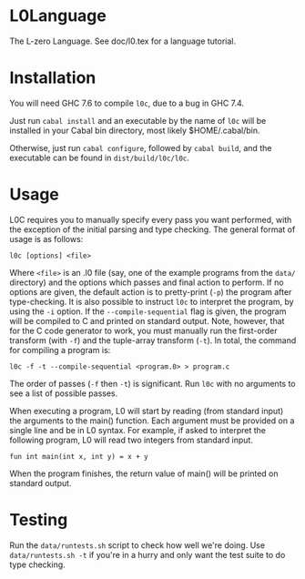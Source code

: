 L0Language
==========

The L-zero Language.  See doc/l0.tex for a language tutorial.

Installation
============

You will need GHC 7.6 to compile `l0c`, due to a bug in GHC 7.4.

Just run `cabal install` and an executable by the name of `l0c` will be
installed in your Cabal bin directory, most likely $HOME/.cabal/bin.

Otherwise, just run `cabal configure`, followed by `cabal build`, and
the executable can be found in `dist/build/l0c/l0c`.

Usage
=====

L0C requires you to manually specify every pass you want performed,
with the exception of the initial parsing and type checking.  The
general format of usage is as follows:

    l0c [options] <file>

Where `<file>` is an .l0 file (say, one of the example programs from
the `data/` directory) and the options which passes and final action
to perform.  If no options are given, the default action is to
pretty-print (`-p`) the program after type-checking.  It is also
possible to instruct `l0c` to interpret the program, by using the `-i`
option.  If the `--compile-sequential` flag is given, the program will
be compiled to C and printed on standard output.  Note, however, that
for the C code generator to work, you must manually run the
first-order transform (with `-f`) and the tuple-array transform
(`-t`).  In total, the command for compiling a program is:

    l0c -f -t --compile-sequential <program.0> > program.c

The order of passes (`-f` then `-t`) is significant.  Run `l0c` with
no arguments to see a list of possible passes.

When executing a program, L0 will start by reading (from standard
input) the arguments to the main() function.  Each argument must be
provided on a single line and be in L0 syntax.  For example, if asked
to interpret the following program, L0 will read two integers from
standard input.

    fun int main(int x, int y) = x + y

When the program finishes, the return value of main() will be printed
on standard output.

Testing
=======

Run the `data/runtests.sh` script to check how well we're doing.  Use
`data/runtests.sh -t` if you're in a hurry and only want the test
suite to do type checking.
